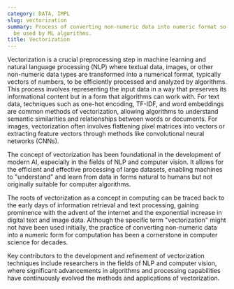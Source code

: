 ```yaml
---
category: DATA, IMPL
slug: vectorization
summary: Process of converting non-numeric data into numeric format so that it can
  be used by ML algorithms.
title: Vectorization
---
```


Vectorization is a crucial preprocessing step in machine learning and natural language processing (NLP) where textual data, images, or other non-numeric data types are transformed into a numerical format, typically vectors of numbers, to be efficiently processed and analyzed by algorithms. This process involves representing the input data in a way that preserves its informational content but in a form that algorithms can work with. For text data, techniques such as one-hot encoding, TF-IDF, and word embeddings are common methods of vectorization, allowing algorithms to understand semantic similarities and relationships between words or documents. For images, vectorization often involves flattening pixel matrices into vectors or extracting feature vectors through methods like convolutional neural networks (CNNs).

The concept of vectorization has been foundational in the development of modern AI, especially in the fields of NLP and computer vision. It allows for the efficient and effective processing of large datasets, enabling machines to "understand" and learn from data in forms natural to humans but not originally suitable for computer algorithms. 

The roots of vectorization as a concept in computing can be traced back to the early days of information retrieval and text processing, gaining prominence with the advent of the internet and the exponential increase in digital text and image data. Although the specific term "vectorization" might not have been used initially, the practice of converting non-numeric data into a numeric form for computation has been a cornerstone in computer science for decades.

Key contributors to the development and refinement of vectorization techniques include researchers in the fields of NLP and computer vision, where significant advancements in algorithms and processing capabilities have continuously evolved the methods and applications of vectorization.